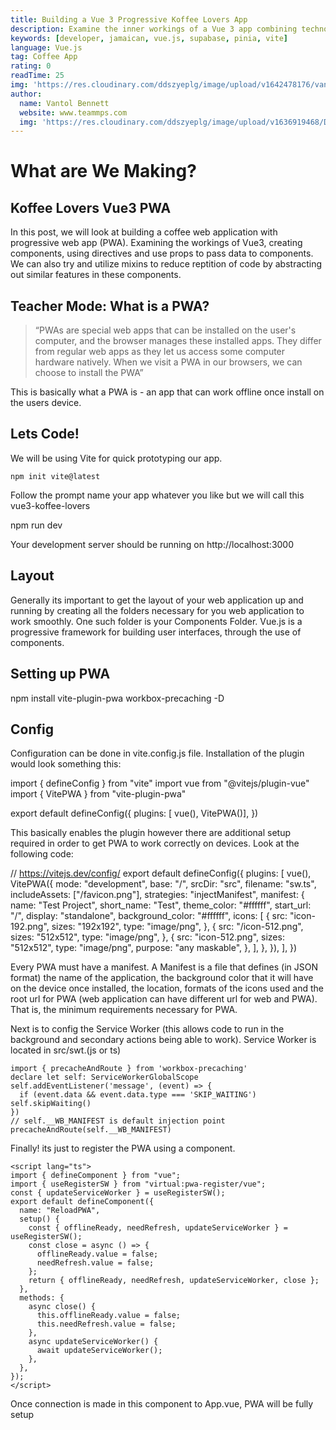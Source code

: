 ```yaml
---
title: Building a Vue 3 Progressive Koffee Lovers App
description: Examine the inner workings of a Vue 3 app combining technologies like Supabase, Pinia to complete this code.
keywords: [developer, jamaican, vue.js, supabase, pinia, vite]
language: Vue.js
tag: Coffee App
rating: 0
readTime: 25
img: 'https://res.cloudinary.com/ddszyeplg/image/upload/v1642478176/vantol/Screenshot_2021-07-29_at_11.07.21_PM_mepvjg.png'
author:
  name: Vantol Bennett
  website: www.teammps.com
  img: 'https://res.cloudinary.com/ddszyeplg/image/upload/v1636919468/DSC_0988_zsfhgy.jpg'
---
```


# What are We Making?

## Koffee Lovers Vue3 PWA

In this post, we will look at building a coffee web application with progressive web app (PWA). Examining the workings of Vue3, creating components, using directives and use props to pass data to components.  We can also try and utilize mixins to reduce reptition of code by abstracting out similar features in these components. 

## Teacher Mode: What is a PWA?

> “PWAs are special web apps that can be installed on the user's computer, and the browser manages these installed apps. They differ from regular web apps as they let us access some computer hardware natively. When we visit a PWA in our browsers, we can choose to install the PWA”

This is basically what a PWA is - an app that can work offline once install on the users device.

## Lets Code!

We will be using Vite for quick prototyping our app. 

```
npm init vite@latest
```
Follow the prompt name your app whatever you like but we will call this vue3-koffee-lovers 

npm run dev

Your development server should be running on http://localhost:3000

## Layout 

Generally its important to get the layout of your web application up and running by creating all the folders necessary for you web application to work smoothly. One such folder is your Components Folder. Vue.js is a progressive framework for building user interfaces, through the use of components. 

## Setting up PWA 

npm install vite-plugin-pwa workbox-precaching -D

## Config

Configuration can be done in vite.config.js file. Installation of the plugin would look something this: 

import { defineConfig } from "vite"
import vue from "@vitejs/plugin-vue"
import { VitePWA } from "vite-plugin-pwa"

export default defineConfig({
     plugins: [ vue(), VitePWA()],
})

This basically enables the plugin however there are additional setup required in order to get PWA to work correctly on devices. Look at the following code: 

// https://vitejs.dev/config/
export default defineConfig({
  plugins: [
    vue(),
    VitePWA({
      mode: "development",
      base: "/",
      srcDir: "src",
      filename: "sw.ts",
      includeAssets: ["/favicon.png"],
      strategies: "injectManifest",
      manifest: {
        name: "Test Project",
        short_name: "Test",
        theme_color: "#ffffff",
        start_url: "/",
        display: "standalone",
        background_color: "#ffffff",
        icons: [
          {
            src: "icon-192.png",
            sizes: "192x192",
            type: "image/png",
          },
          {
            src: "/icon-512.png",
            sizes: "512x512",
            type: "image/png",
          },
          {
            src: "icon-512.png",
            sizes: "512x512",
            type: "image/png",
            purpose: "any maskable",
          },
        ],
      },
    }),
  ],
})

Every PWA must have a manifest. A Manifest is a file that defines (in JSON format) the name of the application, the background color that it will have on the device once installed, the location, formats of the icons used and the root url for PWA (web application can have different url for web and PWA). That is, the minimum requirements necessary for PWA.

Next is to config the Service Worker (this allows code to run in the background and secondary actions being able to work). Service Worker is located in src/swt.(js or ts)

```
import { precacheAndRoute } from 'workbox-precaching'
declare let self: ServiceWorkerGlobalScope
self.addEventListener('message', (event) => {
  if (event.data && event.data.type === 'SKIP_WAITING') self.skipWaiting()
})
// self.__WB_MANIFEST is default injection point
precacheAndRoute(self.__WB_MANIFEST)
```

Finally! its just to register the PWA using a component. 

```
<script lang="ts">
import { defineComponent } from "vue";
import { useRegisterSW } from "virtual:pwa-register/vue";
const { updateServiceWorker } = useRegisterSW();
export default defineComponent({
  name: "ReloadPWA",
  setup() {
    const { offlineReady, needRefresh, updateServiceWorker } = useRegisterSW();
    const close = async () => {
      offlineReady.value = false;
      needRefresh.value = false;
    };
    return { offlineReady, needRefresh, updateServiceWorker, close };
  },
  methods: {
    async close() {
      this.offlineReady.value = false;
      this.needRefresh.value = false;
    },
    async updateServiceWorker() {
      await updateServiceWorker();
    },
  },
});
</script>
```

Once connection is made in this component to App.vue, PWA will be fully setup
